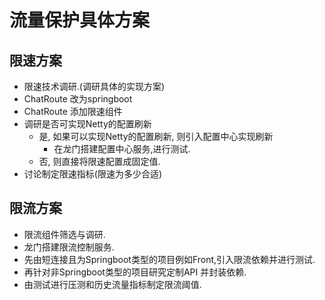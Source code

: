 # 流量保护具体方案
## 限速方案
 - 限速技术调研.(调研具体的实现方案)
 - ChatRoute 改为springboot
 - ChatRoute 添加限速组件
 - 调研是否可实现Netty的配置刷新
   - 是, 如果可以实现Netty的配置刷新, 则引入配置中心实现刷新
     - 在龙门搭建配置中心服务,进行测试.
   - 否, 则直接将限速配置成固定值.
 - 讨论制定限速指标(限速为多少合适)
 
## 限流方案 
 - 限流组件筛选与调研.
 - 龙门搭建限流控制服务.
 - 先由短连接且为Springboot类型的项目例如Front,引入限流依赖并进行测试.
 - 再针对非Springboot类型的项目研究定制API 并封装依赖.
 - 由测试进行压测和历史流量指标制定限流阈值.